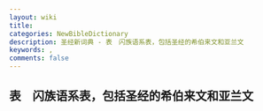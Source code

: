 ```yaml
---
layout: wiki
title: 
categories: NewBibleDictionary
description: 圣经新词典 - 表　闪族语系表，包括圣经的希伯来文和亚兰文
keywords: , 
comments: false
---
```


## 表　闪族语系表，包括圣经的希伯来文和亚兰文














